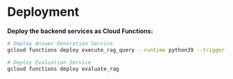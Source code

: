 # Deployment

**Deploy the backend services as Cloud Functions:**

```bash
# Deploy Answer Generation Service
gcloud functions deploy execute_rag_query --runtime python39 --trigger-http --source backend/answer_generation_service

# Deploy Evaluation Service
gcloud functions deploy evaluate_rag